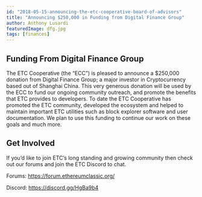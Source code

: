 ```yaml
---
id: "2018-05-15-announcing-the-etc-cooperative-board-of-advisors"
title: "Announcing $250,000 in Funding from Digital Finance Group"
author: Anthony Lusardi
featuredImage: dfg.jpg
tags: [finances]
---
```


## Funding From Digital Finance Group

The ETC Cooperative (the “ECC”) is pleased to announce a $250,000 donation from Digital Finance Group; a major investor in Cryptocurrency based out of Shanghai China. This very generous donation will be used by the ECC to fund our ongoing community outreach, and promote the benefits that ETC provides to developers. To date the ETC Cooperative has promoted the ETC community, developed the ecosystem and helped to maintain important ETC utilities such as block explorer software and user documentation. We plan to use this funding to continue our work on these goals and much more.

## Get Involved

If you’d like to join ETC’s long standing and growing community then check out our forums and join the ETC Discord to chat.

Forums: https://forum.ethereumclassic.org/

Discord: https://discord.gg/HgBa9b4
